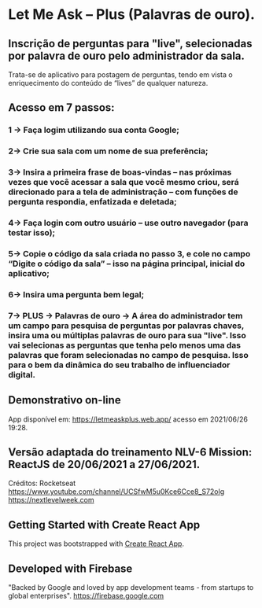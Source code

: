 # Let Me Ask – Plus (Palavras de ouro).

## Inscrição de perguntas para "live", selecionadas por palavra de ouro pelo administrador da sala.

Trata-se de aplicativo para postagem de perguntas, tendo em vista o enriquecimento do conteúdo de “lives” de qualquer natureza.

## Acesso em 7 passos:
### 1 -> Faça logim utilizando sua conta Google;
### 2-> Crie sua sala com um nome de sua preferência;
### 3-> Insira a primeira frase de boas-vindas – nas próximas vezes que você acessar a sala que você mesmo criou, será direcionado para a tela de administração – com funções de pergunta respondia, enfatizada e deletada;
### 4-> Faça login com outro usuário – use outro navegador (para testar isso);
### 5-> Copie  o código da sala criada no passo 3,  e cole no campo “Digite o código da sala” – isso na página principal, inicial do aplicativo;
### 6-> Insira uma pergunta bem legal;
### 7-> PLUS -> Palavras de ouro -> A área do administrador tem um campo para pesquisa de perguntas por palavras chaves, insira uma ou múltiplas palavras de ouro para sua "live". Isso vai selecionas as perguntas que tenha pelo menos uma das palavras que foram selecionadas no campo de pesquisa. Isso para o bem da dinâmica do seu trabalho de influenciador digital.

## Demonstrativo on-line
App disponível em: https://letmeaskplus.web.app/ acesso em 2021/06/26 19:28.

## Versão adaptada do treinamento NLV-6 Mission: ReactJS de 20/06/2021 a 27/06/2021.
Créditos: Rocketseat
https://www.youtube.com/channel/UCSfwM5u0Kce6Cce8_S72olg
https://nextlevelweek.com

## Getting Started with Create React App
This project was bootstrapped with [Create React App](https://github.com/facebook/create-react-app).

## Developed with Firebase
"Backed by Google and loved by app development teams - from startups to global enterprises".
https://firebase.google.com



